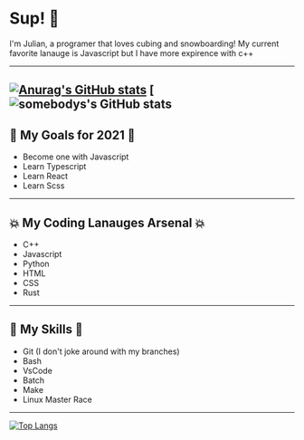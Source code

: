 # Sup! :wave:

I'm Julian, a programer that loves cubing and snowboarding! My current favorite lanauge is Javascript but I have more expirence with c++

---

[![Anurag's GitHub stats](https://github-readme-stats.vercel.app/api?username=Wolfdesroyer8&theme=dracula)](https://github.com/anuraghazra/github-readme-stats)
[![somebodys's GitHub stats](https://github-profile-trophy.vercel.app/?username=Wolfdesroyer8&theme=onedark&&margin-w=12&column=6&rank=SSS,SS,S,AAA,AA,A,B,C&no-frame=true)
---

## :tada: My Goals for 2021 :tada:

- Become one with Javascript
- Learn Typescript
- Learn React
- Learn Scss

---

## :boom: My Coding Lanauges Arsenal :boom:

- C++
- Javascript
- Python
- HTML
- CSS
- Rust

---

## :muscle: My Skills :muscle:

- Git (I don't joke around with my branches)
- Bash
- VsCode
- Batch
- Make
- Linux Master Race

---

[![Top Langs](https://github-readme-stats.vercel.app/api/top-langs/?username=Wolfdesroyer8&theme=dracula&langs_count=8)](https://github.com/anuraghazra/github-readme-stats)
